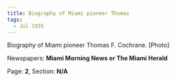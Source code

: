 ```yaml
---  
title: Biography of Miami pioneer Thomas  
tags:  
  - Jul 1935  
---  
```

  
Biography of Miami pioneer Thomas F. Cochrane. [Photo]  
  
Newspapers: **Miami Morning News or The Miami Herald**  
  
Page: **2**, Section: **N/A** 
